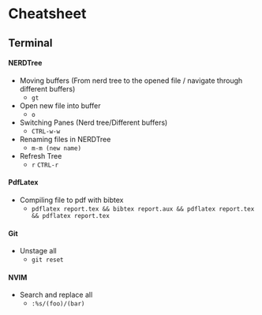 # Cheatsheet

## Terminal

#### NERDTree
- Moving buffers (From nerd tree to the opened file / navigate through different buffers)
    - ``gt``
- Open new file into buffer
    - ``o``
- Switching Panes (Nerd tree/Different buffers)
    - ``CTRL-w-w``
- Renaming files in NERDTree
    - ``m-m (new name)``
- Refresh Tree
    - ``r`` ``CTRL-r``

#### PdfLatex
- Compiling file to pdf with bibtex
    - ``pdflatex report.tex && bibtex report.aux && pdflatex report.tex && pdflatex report.tex`` 

#### Git
- Unstage all
    - ``git reset``

#### NVIM
- Search and replace all
    - ``:%s/(foo)/(bar)`` 
